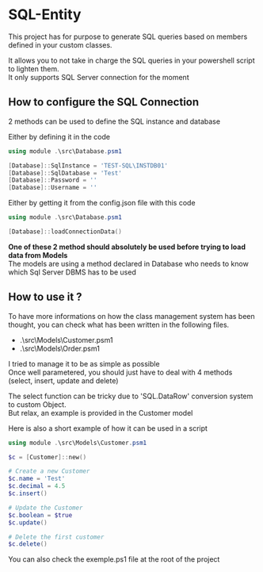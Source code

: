 # SQL-Entity

This project has for purpose to generate SQL queries based on members defined in your custom classes.

It allows you to not take in charge the SQL queries in your powershell script to lighten them.<br>
It only supports SQL Server connection for the moment

## How to configure the SQL Connection

2 methods can be used to define the SQL instance and database

Either by defining it in the code
```powershell
using module .\src\Database.psm1

[Database]::SqlInstance = 'TEST-SQL\INSTDB01'
[Database]::SqlDatabase = 'Test'
[Database]::Password = ''
[Database]::Username = ''
```

Either by getting it from the config.json file with this code
```powershell
using module .\src\Database.psm1

[Database]::loadConnectionData()
```

**One of these 2 method should absolutely be used before trying to load data from Models**<br>
The models are using a method declared in Database who needs to know which Sql Server DBMS has to be used

## How to use it ?

To have more informations on how the class management system has been thought, you can check what has been written in the following files.
- .\src\Models\Customer.psm1
- .\src\Models\Order.psm1

I tried to manage it to be as simple as possible<br>
Once well parametered, you should just have to deal with 4 methods (select, insert, update and delete)

The select function can be tricky due to 'SQL.DataRow' conversion system to custom Object.<br>
But relax, an example is provided in the Customer model

Here is also a short example of how it can be used in a script
```powershell
using module .\src\Models\Customer.psm1

$c = [Customer]::new()

# Create a new Customer
$c.name = 'Test'
$c.decimal = 4.5
$c.insert()

# Update the Customer
$c.boolean = $true
$c.update()

# Delete the first customer
$c.delete()
```

You can also check the exemple.ps1 file at the root of the project